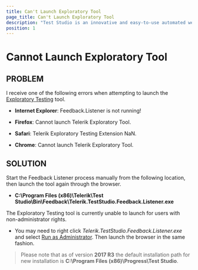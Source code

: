 ```yaml
---
title: Can't Launch Exploratory Tool
page_title: Can't Launch Exploratory Tool
description: "Test Studio is an innovative and easy-to-use automated web, WPF and load testing solution. Test Studio tests support essential technologies like ASP.NET AJAX, Silverlight, PHP and MVC. HTML5, Testing framework, functional testing, performance testing, load testing, exploratory testing, manual testing."
position: 1
---
```

# Cannot Launch Exploratory Tool

## PROBLEM

I receive one of the following errors when attempting to launch the <a href="/features/testing-types/exploratory-testing/Overview" target="_blank">Exploratory Testing</a> tool.

- **Internet Explorer**: Feedback.Listener is not running!

- **Firefox**: Cannot launch Telerik Exploratory Tool.

- **Safari**: Telerik Exploratory Testing Extension NaN.

- **Chrome**: Cannot launch Telerik Exploratory Tool.

## SOLUTION

Start the Feedback Listener process manually from the following location, then launch the tool again through the browser.

- **C:\Program Files (x86)\Telerik\Test Studio\Bin\Feedback\Telerik.TestStudio.Feedback.Listener.exe**

 The Exploratory Testing tool is currently unable to launch for users with non-administrator rights.

- You may need to right click *Telerik.TestStudio.Feedback.Listener.exe* and select <a href="http://www.sevenforums.com/tutorials/11841-run-administrator.html" target="_blank">Run as Administrator</a>. Then launch the browser in the same fashion.

> Please note that as of version **2017 R3** the default installation path for new installation is **C:\Program Files (x86)\Progress\Test Studio**.